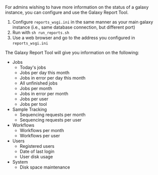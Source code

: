For admins wishing to have more information on the status of a galaxy instance, you can configure and use the Galaxy Report Tool.

1. Configure `reports_wsgi.ini` in the same manner as your main galaxy instance (i.e., same database connection, but different port)
2. Run with `sh run_reports.sh`
3. Use a web browser and go to the address you configured in `reports_wsgi.ini`

The Galaxy Report Tool will give you information on the following:

* Jobs
  * Today's jobs
  * Jobs per day this month
  * Jobs in error per day this month
  * All unfinished jobs
  * Jobs per month
  * Jobs in error per month
  * Jobs per user
  * Jobs per tool
* Sample Tracking
  * Sequencing requests per month
  * Sequencing requests per user
* Workflows
  * Workflows per month
  * Workflows per user
* Users
  * Registered users
  * Date of last login
  * User disk usage
* System
  * Disk space maintenance

